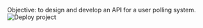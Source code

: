 Objective: to design and develop an API for a user polling system.
![Deploy project](https://github.com/2ewqasd/pools/workflows/Deploy%20project/badge.svg)
